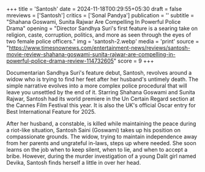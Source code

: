 +++
title = 'Santosh'
date = 2024-11-18T00:29:55+05:30
draft = false
mreviews = ['Santosh']
critics = ['Sonal Pandya']
publication = ''
subtitle = "Shahana Goswami, Sunita Rajwar Are Compelling In Powerful Police Drama"
opening = "Director Sandhya Suri's first feature is a searing take on religion, caste, corruption, politics, and more as seen through the eyes of two female police officers."
img = 'santosh-2.webp'
media = 'print'
source = "https://www.timesnownews.com/entertainment-news/reviews/santosh-movie-review-shahana-goswami-sunita-rajwar-are-compelling-in-powerful-police-drama-review-114732605"
score = 9
+++

Documentarian Sandhya Suri's feature debut, Santosh, revolves around a widow who is trying to find her feet after her husband's untimely death. The simple narrative evolves into a more complex police procedural that will leave you unsettled by the end of it. Starring Shahana Goswami and Sunita Rajwar, Santosh had its world premiere in the Un Certain Regard section at the Cannes Film Festival this year. It is also the UK's official Oscar entry for Best International Feature for 2025.

After her husband, a constable, is killed while maintaining the peace during a riot-like situation, Santosh Saini (Goswami) takes up his position on compassionate grounds. The widow, trying to maintain independence away from her parents and ungrateful in-laws, steps up where needed. She soon learns on the job when to keep silent, when to lie, and when to accept a bribe. However, during the murder investigation of a young Dalit girl named Devika, Santosh finds herself a little in over her head.
